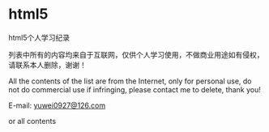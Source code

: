 # html5
html5个人学习纪录


列表中所有的内容均来自于互联网，仅供个人学习使用，不做商业用途如有侵权，请联系本人删除，谢谢！

All the contents of the list are from the Internet, only for personal use, do not do commercial use if infringing, please contact me to delete, thank you!

E-mail: yuwei0927@126.com

or all contents
